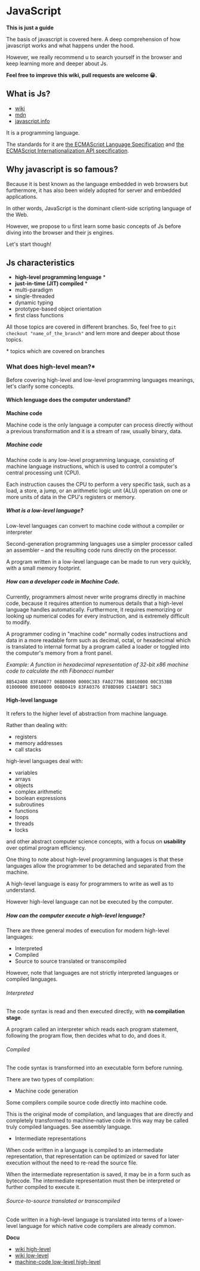 # JavaScript

**This is just a guide**

The basis of javascript is covered here. A deep comprehension of how javascript works and what happens under the hood.

However, we really recommend u to search yourself in the browser and keep learning more and deeper about Js.

**Feel free to improve this wiki, pull requests are welcome 😀.**

## What is Js?

* [wiki](https://en.wikipedia.org/wiki/JavaScript)
* [mdn](https://developer.mozilla.org/en-US/docs/Web/JavaScript)
* [javascript.info](https://javascript.info/intro)

It is a programming language.

The standards for it are [the ECMAScript Language Specification](https://tc39.es/ecma262/) and [the ECMAScript Internationalization API specification](https://tc39.es/ecma402/).

## Why javascript is so famous?

Because it is best known as the language embedded in web browsers but furthermore, it has also been widely adopted for server and embedded applications.

In other words, JavaScript is the dominant client-side scripting language of the Web.

However, we propose to u first learn some basic concepts of Js before diving into the browser and their js engines.

Let's start though!

## Js characteristics

* **high-level programming lenguage** \*
* **just-in-time (JIT) compiled** \*
* multi-paradigm
* single-threaded
* dynamic typing
* prototype-based object orientation
* first class functions

All those topics are covered in different branches. So, feel free to `git checkout "name_of_the_branch"` and lern more and deeper about those topics.

\* topics which are covered on branches

### What does high-level mean?*

Before covering high-level and low-level programming languages meanings, let's clarify some concepts.

#### Which lenguage does the computer understand?

**Machine code**

Machine code is the only language a computer can process directly without a previous transformation and it is a stream of raw, usually binary, data.

##### Machine code

Machine code is any low-level programming language, consisting of machine language instructions, which is used to control a computer's central processing unit (CPU).

Each instruction causes the CPU to perform a very specific task, such as a load, a store, a jump, or an arithmetic logic unit (ALU) operation on one or more units of data in the CPU's registers or memory.

##### What is a low-level language?

Low-level languages can convert to machine code without a compiler or interpreter

Second-generation programming languages use a simpler processor called an assembler – and the resulting code runs directly on the processor.

A program written in a low-level language can be made to run very quickly, with a small memory footprint. 

##### How can a developer code in Machine Code.

Currently, programmers almost never write programs directly in machine code, because it requires attention to numerous details that a high-level language handles automatically. Furthermore, it requires memorizing or looking up numerical codes for every instruction, and is extremely difficult to modify.

A programmer coding in "machine code" normally codes instructions and data in a more readable form such as decimal, octal, or hexadecimal which is translated to internal format by a program called a loader or toggled into the computer's memory from a front panel.

*Example: A function in hexadecimal representation of 32-bit x86 machine code to calculate the nth Fibonacci number*

`8B542408 83FA0077 06B80000 0000C383
FA027706 B8010000 00C353BB 01000000
B9010000 008D0419 83FA0376 078BD989
C14AEBF1 5BC3`

#### High-level language

It refers to the higher level of abstraction from machine language.

Rather than dealing with:

* registers
* memory addresses
* call stacks

high-level languages deal with: 

* variables
* arrays
* objects
* complex arithmetic
* boolean expressions
* subroutines
* functions
* loops
* threads
* locks

and other abstract computer science concepts, with a focus on **usability** over optimal program efficiency.

One thing to note about high-level programming languages is that these languages allow the programmer to be detached and separated from the machine.

A high-level language is easy for programmers to write as well as to understand.

However high-level language can not be executed by the computer.

##### How can the computer execute a high-level lenguage?

There are three general modes of execution for modern high-level languages:

* Interpreted
* Compiled
* Source to source translated or transcompiled

However, note that languages are not strictly interpreted languages or compiled languages.

###### Interpreted

The code syntax is read and then executed directly, with **no compilation stage**.

A program called an interpreter which reads each program statement, following the program flow, then decides what to do, and does it.

###### Compiled

The code syntax is transformed into an executable form before running.

There are two types of compilation:

* Machine code generation

Some compilers compile source code directly into machine code.

This is the original mode of compilation, and languages that are directly and completely transformed to machine-native code in this way may be called truly compiled languages. See assembly language.

* Intermediate representations

When code written in a language is compiled to an intermediate representation, that representation can be optimized or saved for later execution without the need to re-read the source file.

When the intermediate representation is saved, it may be in a form such as bytecode. The intermediate representation must then be interpreted or further compiled to execute it.

###### Source-to-source translated or transcompiled

Code written in a high-level language is translated into terms of a lower-level language for which native code compilers are already common.


**Docu**

* [wiki high-level](https://en.wikipedia.org/wiki/High-level_programming_language)
* [wiki low-level](https://en.wikipedia.org/wiki/Low-level_programming_language)
* [machine-code low-level high-level](https://www.educba.com/assembly-language-vs-machine-language/)
